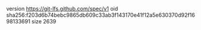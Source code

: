 version https://git-lfs.github.com/spec/v1
oid sha256:f203d6b74bebc9865db609c33ab3f143170e41f12a5e630370d92f1698133691
size 2639
